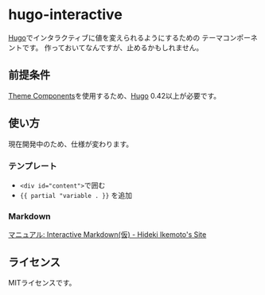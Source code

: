 # hugo-interactive

[Hugo][]でインタラクティブに値を変えられるようにするための
テーマコンポーネントです。
作っておいてなんですが、止めるかもしれません。

## 前提条件

[Theme Components][]を使用するため、[Hugo][] 0.42以上が必要です。

## 使い方

現在開発中のため、仕様が変わります。

### テンプレート

* `<div id="content">`で囲む
* `{{ partial "variable . }}` を追加

### Markdown

[マニュアル: Interactive Markdown(仮) - Hideki Ikemoto's Site](https://www.ikemo3.com/manual/interactive-markdown/)

## ライセンス

MITライセンスです。

[Hugo]: https://gohugo.io/
[Theme Components]: https://gohugo.io/themes/theme-components/
